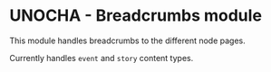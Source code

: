 UNOCHA - Breadcrumbs module
===========================

This module handles breadcrumbs to the different node pages.

Currently handles `event` and `story` content types.
